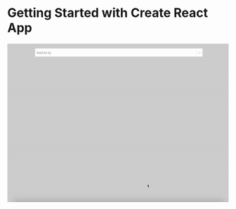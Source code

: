 # Getting Started with Create React App
 </bc>
 <img src="./Weather-app.gif" alt="Weather-app" height="360">
